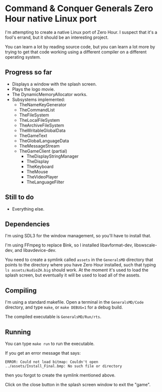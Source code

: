 
# Command & Conquer Generals Zero Hour native Linux port

I'm attempting to create a native Linux port of Zero Hour. I suspect that it's a fool's errand, but it should be an interesting project.

You can learn a lot by reading source code, but you can learn a lot more by trying to get that code working using a different compiler on a different operating system.


## Progress so far

- Displays a window with the splash screen.
- Plays the logo movie.
- The DynamicMemoryAllocator works.
- Subsystems implemented:
  - TheNameKeyGenerator
  - TheCommandList
  - TheFileSystem
  - TheLocalFileSystem
  - TheArchiveFileSystem
  - TheWritableGlobalData
  - TheGameText
  - TheGlobalLanguageData
  - TheMessageStream
  - TheGameClient (partial)
    - TheDisplayStringManager
    - TheDisplay
    - TheKeyboard
    - TheMouse
    - TheVideoPlayer
    - TheLanguageFilter

## Still to do

- Everything else.


## Dependencies

I'm using SDL3 for the window management, so you'll have to install that.

I'm using FFmpeg to replace Bink, so I installed libavformat-dev, libswscale-dev, and libavdevice-dev.

You need to create a symlink called `assets` in the `GeneralsMD` directory that points to the directory where you have Zero Hour installed, such that typing `ls assets/AudioZH.big` should work. At the moment it's used to load the splash screen, but eventually it will be used to load all of the assets.


## Compiling

I'm using a standard makefile. Open a terminal in the `GeneralsMD/Code` directory, and type `make`, or `make DEBUG=1` for a debug build.

The compiled executable is `GeneralsMD/Run/rts`.


## Running

You can type `make run` to run the executable.

If you get an error message that says:

    ERROR: Could not load bitmap: Couldn't open ../assets/Install_Final.bmp: No such file or directory

then you forgot to create the symlink mentioned above.

Click on the close button in the splash screen window to exit the "game".

<!---
## What I've learned so far

My professional programming experience is in corporate systems, not games, so I was interested so see how a commercial game was put together. Zero Hour seems like a good case study
because, while it relies on a number of third-party libraries, it doesn't use a separate game engine.

The DynamicMemoryAllocator works. If you compile in debug mode it dumps out memory pool stats, and tells you where you're leaking memory... neat! (I can't take any credit for that. It's all built in.)
-->
